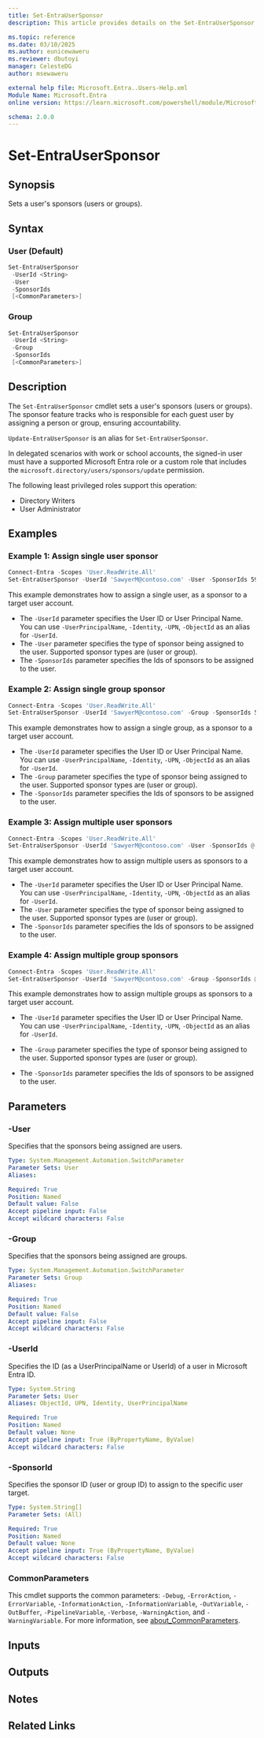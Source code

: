```yaml
---
title: Set-EntraUserSponsor
description: This article provides details on the Set-EntraUserSponsor command.

ms.topic: reference
ms.date: 03/10/2025
ms.author: eunicewaweru
ms.reviewer: dbutoyi
manager: CelesteDG
author: msewaweru

external help file: Microsoft.Entra..Users-Help.xml
Module Name: Microsoft.Entra
online version: https://learn.microsoft.com/powershell/module/Microsoft.Entra./Set-EntraUserSponsor

schema: 2.0.0
---
```


# Set-EntraUserSponsor

## Synopsis

Sets a user's sponsors (users or groups).

## Syntax

### User (Default)

```powershell
Set-EntraUserSponsor
 -UserId <String>
 -User
 -SponsorIds
 [<CommonParameters>]
```

### Group

```powershell
Set-EntraUserSponsor
 -UserId <String>
 -Group
 -SponsorIds
 [<CommonParameters>]
```

## Description

The `Set-EntraUserSponsor` cmdlet sets a user's sponsors (users or groups). The sponsor feature tracks who is responsible for each guest user by assigning a person or group, ensuring accountability.

`Update-EntraUserSponsor` is an alias for `Set-EntraUserSponsor`.

In delegated scenarios with work or school accounts, the signed-in user must have a supported Microsoft Entra role or a custom role that includes the `microsoft.directory/users/sponsors/update` permission.

The following least privileged roles support this operation:

- Directory Writers
- User Administrator

## Examples

### Example 1: Assign single user sponsor

```powershell
Connect-Entra -Scopes 'User.ReadWrite.All'
Set-EntraUserSponsor -UserId 'SawyerM@contoso.com' -User -SponsorIds 591c654d-bb97-4c1f-bc83-b9d4694f9338
```

This example demonstrates how to assign a single user, as a sponsor to a target user account.

- The `-UserId` parameter specifies the User ID or User Principal Name. You can use `-UserPrincipalName`, `-Identity`, `-UPN`, `-ObjectId` as an alias for `-UserId`.
- The `-User` parameter specifies the type of sponsor being assigned to the user. Supported sponsor types are (user or group).
- The `-SponsorIds` parameter specifies the Ids of sponsors to be assigned to the user.

### Example 2: Assign single group sponsor

```powershell
Connect-Entra -Scopes 'User.ReadWrite.All'
Set-EntraUserSponsor -UserId 'SawyerM@contoso.com' -Group -SponsorIds 591l654d-bb97-4c1f-bc83-b9d4694f9338
```

This example demonstrates how to assign a single group, as a sponsor to a target user account.

- The `-UserId` parameter specifies the User ID or User Principal Name. You can use `-UserPrincipalName`, `-Identity`, `-UPN`, `-ObjectId` as an alias for `-UserId`.
- The `-Group` parameter specifies the type of sponsor being assigned to the user. Supported sponsor types are (user or group).
- The `-SponsorIds` parameter specifies the Ids of sponsors to be assigned to the user.

### Example 3: Assign multiple user sponsors

```powershell
Connect-Entra -Scopes 'User.ReadWrite.All'
Set-EntraUserSponsor -UserId 'SawyerM@contoso.com' -User -SponsorIds @("db0c6l50-93ee-4b22-9bb9-c8454875d990","c9db38b9-e5b8-4b5e-ak78-9812230af58d")
```

This example demonstrates how to assign multiple users as sponsors to a target user account.

- The `-UserId` parameter specifies the User ID or User Principal Name. You can use `-UserPrincipalName`, `-Identity`, `-UPN`, `-ObjectId` as an alias for `-UserId`.
- The `-User` parameter specifies the type of sponsor being assigned to the user. Supported sponsor types are (user or group).
- The `-SponsorIds` parameter specifies the Ids of sponsors to be assigned to the user.

### Example 4: Assign multiple group sponsors

```powershell
Connect-Entra -Scopes 'User.ReadWrite.All'
Set-EntraUserSponsor -UserId 'SawyerM@contoso.com' -Group -SponsorIds @("db0c6f50-93ee-4b22-9bb9-c8454875d990","c9db38b9-e5v8-4b5e-ae78-9812230af58d")
```

This example demonstrates how to assign multiple groups as sponsors to a target user account.

- The `-UserId` parameter specifies the User ID or User Principal Name.  You can use `-UserPrincipalName`, `-Identity`, `-UPN`, `-ObjectId` as an alias for `-UserId`.

- The `-Group` parameter specifies the type of sponsor being assigned to the user. Supported sponsor types are (user or group).
- The `-SponsorIds` parameter specifies the Ids of sponsors to be assigned to the user.

## Parameters

### -User

Specifies that the sponsors being assigned are users.

```yaml
Type: System.Management.Automation.SwitchParameter
Parameter Sets: User
Aliases:

Required: True
Position: Named
Default value: False
Accept pipeline input: False
Accept wildcard characters: False
```

### -Group

Specifies that the sponsors being assigned are groups.

```yaml
Type: System.Management.Automation.SwitchParameter
Parameter Sets: Group
Aliases:

Required: True
Position: Named
Default value: False
Accept pipeline input: False
Accept wildcard characters: False
```

### -UserId

Specifies the ID (as a UserPrincipalName or UserId) of a user in Microsoft Entra ID.

```yaml
Type: System.String
Parameter Sets: User
Aliases: ObjectId, UPN, Identity, UserPrincipalName

Required: True
Position: Named
Default value: None
Accept pipeline input: True (ByPropertyName, ByValue)
Accept wildcard characters: False
```

### -SponsorId

Specifies the sponsor ID (user or group ID) to assign to the specific user target.

```yaml
Type: System.String[]
Parameter Sets: (All)

Required: True
Position: Named
Default value: None
Accept pipeline input: True (ByPropertyName, ByValue)
Accept wildcard characters: False
```

### CommonParameters

This cmdlet supports the common parameters: `-Debug`, `-ErrorAction`, `-ErrorVariable`, `-InformationAction`, `-InformationVariable`, `-OutVariable`, `-OutBuffer`, `-PipelineVariable`, `-Verbose`, `-WarningAction`, and `-WarningVariable`. For more information, see [about_CommonParameters](https://go.microsoft.com/fwlink/?LinkID=113216).

## Inputs

## Outputs

## Notes

## Related Links